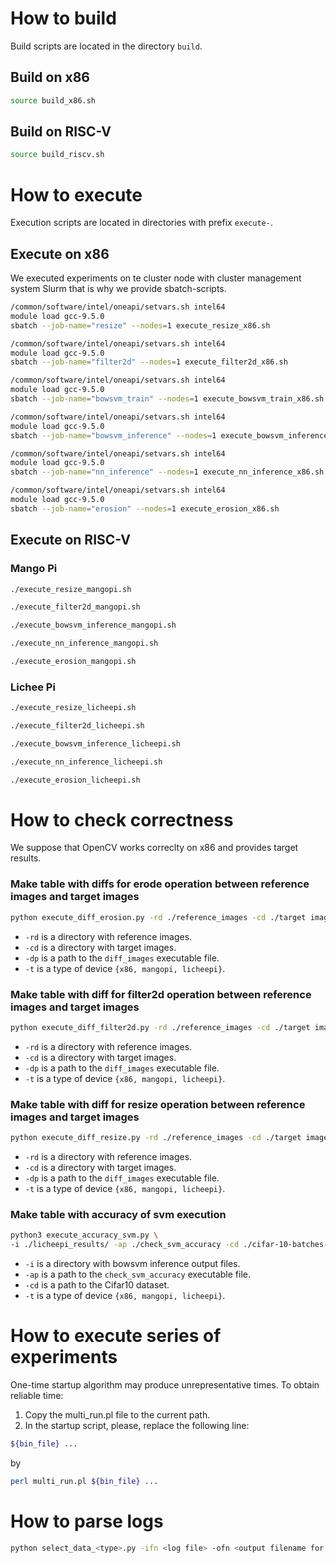 # How to build

Build scripts are located in the directory `build`.

## Build on x86

```bash
source build_x86.sh
```

## Build on RISC-V

```bash
source build_riscv.sh
```

# How to execute

Execution scripts are located in directories with prefix `execute-`.

## Execute on x86

We executed experiments on te cluster node with cluster management
system Slurm that is why we provide sbatch-scripts.

```bash
/common/software/intel/oneapi/setvars.sh intel64
module load gcc-9.5.0
sbatch --job-name="resize" --nodes=1 execute_resize_x86.sh
```

```bash
/common/software/intel/oneapi/setvars.sh intel64
module load gcc-9.5.0
sbatch --job-name="filter2d" --nodes=1 execute_filter2d_x86.sh
```

```bash
/common/software/intel/oneapi/setvars.sh intel64
module load gcc-9.5.0
sbatch --job-name="bowsvm_train" --nodes=1 execute_bowsvm_train_x86.sh
```

```bash
/common/software/intel/oneapi/setvars.sh intel64
module load gcc-9.5.0
sbatch --job-name="bowsvm_inference" --nodes=1 execute_bowsvm_inference_x86.sh
```

```bash
/common/software/intel/oneapi/setvars.sh intel64
module load gcc-9.5.0
sbatch --job-name="nn_inference" --nodes=1 execute_nn_inference_x86.sh
```

```bash
/common/software/intel/oneapi/setvars.sh intel64
module load gcc-9.5.0
sbatch --job-name="erosion" --nodes=1 execute_erosion_x86.sh
```

## Execute on RISC-V

### Mango Pi

```bash
./execute_resize_mangopi.sh
```

```bash
./execute_filter2d_mangopi.sh
```

```bash
./execute_bowsvm_inference_mangopi.sh
```

```bash
./execute_nn_inference_mangopi.sh
```

```bash
./execute_erosion_mangopi.sh
```

### Lichee Pi

```bash
./execute_resize_licheepi.sh
```

```bash
./execute_filter2d_licheepi.sh
```

```bash
./execute_bowsvm_inference_licheepi.sh
```

```bash
./execute_nn_inference_licheepi.sh
```

```bash
./execute_erosion_licheepi.sh
```

# How to check correctness

We suppose that OpenCV works correclty on x86 and provides target results.

### Make table with diffs for erode operation between reference images and target images

```bash
python execute_diff_erosion.py -rd ./reference_images -cd ./target images -dp ./diff_images -t licheepi
```
- `-rd` is a directory with reference images.
- `-cd` is a directory with target images.
- `-dp` is a path to the `diff_images` executable file.
- `-t` is a type of device `{x86, mangopi, licheepi}`.


### Make table with diff for filter2d operation between reference images and target images

```bash
python execute_diff_filter2d.py -rd ./reference_images -cd ./target images -dp ./diff_images -t licheepi
```

- `-rd` is a directory with reference images.
- `-cd` is a directory with target images.
- `-dp` is a path to the `diff_images` executable file.
- `-t` is a type of device `{x86, mangopi, licheepi}`.

### Make table with diff for resize operation between reference images and target images

```bash
python execute_diff_resize.py -rd ./reference_images -cd ./target images -dp ./diff_images -t licheepi
```

- `-rd` is a directory with reference images.
- `-cd` is a directory with target images.
- `-dp` is a path to the `diff_images` executable file.
- `-t` is a type of device `{x86, mangopi, licheepi}`.

### Make table with accuracy of svm execution

```bash
python3 execute_accuracy_svm.py \
-i ./licheepi_results/ -ap ./check_svm_accuracy -cd ./cifar-10-batches-bin/ -t licheepi
```

- `-i` is a directory with bowsvm inference output files.
- `-ap` is a path to the `check_svm_accuracy` executable file.
- `-cd` is a path to the Cifar10 dataset.
- `-t` is a type of device `{x86, mangopi, licheepi}`.

# How to execute series of experiments

One-time startup algorithm may produce unrepresentative times.
To obtain reliable time:

1. Copy the multi_run.pl file to the current path.
1. In the startup script, please, replace the following line:

```bash
${bin_file} ...
```

by

```bash
perl multi_run.pl ${bin_file} ...
```

# How to parse logs

```bash
python select_data_<type>.py -ifn <log file> -ofn <output filename for .xlsx>
```
